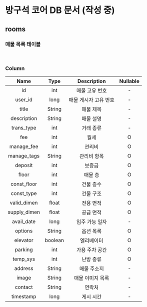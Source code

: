 # 방구석 코어 DB 문서 (작성 중)

## rooms
### 매물 목록 테이블
</br>

### Column
|     Name     |  Type   |      Description      | Nullable |
| :----------: | :-----: | :-------------------: | :------: |
|      id      |   int   |    매물 고유 번호     |    -     |
|   user_id    |  long   | 매물 게시자 고유 번호 |    -     |
|    title     | String  |       매물 제목       |    -     |
| description  | String  |       매물 설명       |    -     |
|  trans_type  |   int   |       거래 종류       |    -     |
|     fee      |   int   |         월세          |    O     |
|  manage_fee  |   int   |        관리비         |    O     |
| manage_tags  | String  |      관리비 항목      |    O     |
|   deposit    |   int   |        보증금         |    O     |
|    floor     |   int   |        매물 층        |    O     |
| const_floor  |   int   |       건물 층수       |    O     |
|  const_type  |   int   |       건물 구조       |    O     |
| valid_dimen  |  float  |       전용 면적       |    O     |
| supply_dimen |  float  |       공급 면적       |    O     |
|  avail_date  |  long   |    입주 가능 일자     |    -     |
|   options    | String  |       옵션 목록       |    O     |
|   elevator   | boolean |      엘리베이터       |    O     |
|   parking    |   int   |    가용 주차 공간     |    O     |
|   temp_sys   |   int   |       난방 종류       |    O     |
|   address    | String  |      매물 주소지      |    -     |
|    image     | String  |   매물 이미지 목록    |    -     |
|   contact    | String  |        연락처         |    -     |
|  timestamp   |  long   |       게시 시간       |    -     |

</br>
